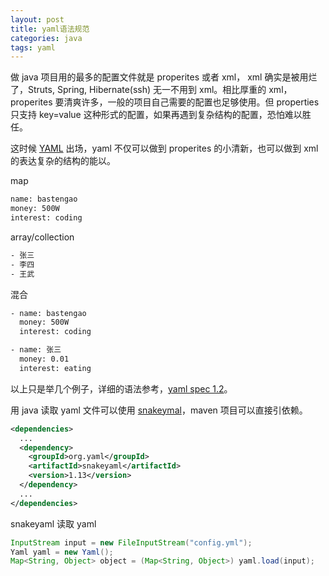 ```yaml
---
layout: post
title: yaml语法规范
categories: java
tags: yaml
---
```


做 java 项目用的最多的配置文件就是 properites 或者 xml， xml 确实是被用烂了，Struts, Spring, Hibernate(ssh) 无一不用到 xml。相比厚重的 xml， properites 要清爽许多，一般的项目自己需要的配置也足够使用。但 properties 只支持 key=value 这种形式的配置，如果再遇到复杂结构的配置，恐怕难以胜任。

<!-- more -->

这时候 [YAML][1] 出场，yaml 不仅可以做到 properites 的小清新，也可以做到 xml 的表达复杂的结构的能以。

map

```bash
name: bastengao
money: 500W
interest: coding
```

array/collection

```bash
- 张三
- 李四
- 王武
```

<!--more-->

混合

```bash
- name: bastengao
  money: 500W
  interest: coding

- name: 张三
  money: 0.01
  interest: eating
```

以上只是举几个例子，详细的语法参考，[yaml spec 1.2][2]。

用 java 读取 yaml 文件可以使用 [snakeymal][3]，maven 项目可以直接引依赖。

```xml
<dependencies>
  ...
  <dependency>
    <groupId>org.yaml</groupId>
    <artifactId>snakeyaml</artifactId>
    <version>1.13</version>
  </dependency>
  ...
</dependencies>
```

snakeyaml 读取 yaml

```java
InputStream input = new FileInputStream("config.yml");
Yaml yaml = new Yaml();
Map<String, Object> object = (Map<String, Object>) yaml.load(input);
```

  [1]: http://www.yaml.org/
  [2]: http://www.yaml.org/spec/1.2/spec.html
  [3]: https://code.google.com/p/snakeyaml/